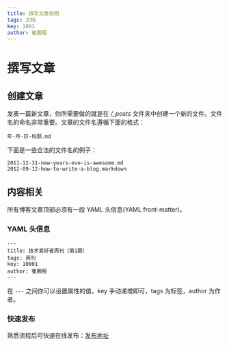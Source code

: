```yaml
---
title: 撰写文章说明
tags: 文档
key: 1001
author: 崔鹏程
---
```

# 撰写文章

## 创建文章

发表一篇新文章，你所需要做的就是在 */_posts* 文件夹中创建一个新的文件。文件名的命名非常重要。文章的文件名遵循下面的格式：

    年-月-日-标题.md

下面是一些合法的文件名的例子：

    2011-12-31-new-years-eve-is-awesome.md
    2012-09-12-how-to-write-a-blog.markdown

## 内容相关

所有博客文章顶部必须有一段 YAML 头信息(YAML front-matter)。

### YAML 头信息

    ---
    title: 技术爱好者周刊（第1期）
    tags: 周刊
    key: 10001
    author: 崔鹏程
    ---

在 `---` 之间你可以设置属性的值，key 手动递增即可，tags 为标签，author 为作者。

### 快速发布
熟悉流程后可快速在线发布：[发布地址](https://github.com/RD-MindFLow/rd-mindflow.github.io/new/main/_posts)